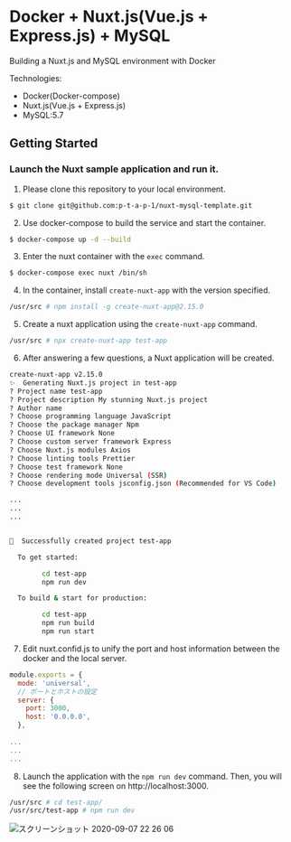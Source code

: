# Docker + Nuxt.js(Vue.js + Express.js) + MySQL

Building a Nuxt.js and MySQL environment with Docker

Technologies:
* Docker(Docker-compose)
* Nuxt.js(Vue.js + Express.js)
* MySQL:5.7

## Getting Started

### Launch the Nuxt sample application and run it.

1. Please clone this repository to your local environment.

```bash
$ git clone git@github.com:p-t-a-p-1/nuxt-mysql-template.git
```

2. Use docker-compose to build the service and start the container.

```bash
$ docker-compose up -d --build
```

3. Enter the nuxt container with the `exec` command.

```bash
$ docker-compose exec nuxt /bin/sh
```

4. In the container, install `create-nuxt-app` with the version specified.

```bash
/usr/src # npm install -g create-nuxt-app@2.15.0
```

5. Create a nuxt application using the `create-nuxt-app` command.

```bash
/usr/src # npx create-nuxt-app test-app
```

6. After answering a few questions, a Nuxt application will be created.

```bash
create-nuxt-app v2.15.0
✨  Generating Nuxt.js project in test-app
? Project name test-app
? Project description My stunning Nuxt.js project
? Author name 
? Choose programming language JavaScript
? Choose the package manager Npm
? Choose UI framework None
? Choose custom server framework Express
? Choose Nuxt.js modules Axios
? Choose linting tools Prettier
? Choose test framework None
? Choose rendering mode Universal (SSR)
? Choose development tools jsconfig.json (Recommended for VS Code)

...
...
...


🎉  Successfully created project test-app

  To get started:

        cd test-app
        npm run dev

  To build & start for production:

        cd test-app
        npm run build
        npm run start

```

7. Edit nuxt.confid.js to unify the port and host information between the docker and the local server.

```nuxt.confid.js
module.exports = {
  mode: 'universal',
  // ポートとホストの設定
  server: {
    port: 3000,
    host: '0.0.0.0',
  },
  
...
...
...

```

8. Launch the application with the `npm run dev` command. Then, you will see the following screen on http://localhost:3000.

```bash
/usr/src # cd test-app/
/usr/src/test-app # npm run dev
```

![スクリーンショット 2020-09-07 22 26 06](https://user-images.githubusercontent.com/51960141/92396268-b93a1500-f15f-11ea-879d-e0d636e4f5d3.png)

